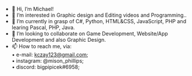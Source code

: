 - 👋 Hi, I’m Michael!
- 👀 I’m interested in Graphic design and Editing videos and Programming..
- 🌱 I’m currently in grasp of C#, Python, HTML&CSS, JavaScript, PHP and learing Pascal, PHP, Java.
- 💞️ I’m looking to collaborate on Game Development, Website/App Development and also Graphic Design.<br>
- 📫 How to reach me, via:<br>
      • e-mail: kczay123@gmail.com;<br>
      • instagram: @mison_phillips;<br>
      • discord: bigpipicek#6958;<br>

<!---
biggerpipicek/biggerpipicek is a ✨ special ✨ repository because its `README.md` (this file) appears on your GitHub profile.
You can click the Preview link to take a look at your changes.
--->

